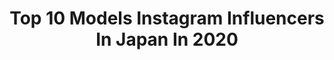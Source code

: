 ---
title: Top 10 Models Instagram Influencers In Japan In 2020
description: >-
  Find top models Instagram influencers in Japan in 2020. Most popular hashtags: #makeup #denim #lobor #catstagram.
platform: Instagram
profiles:
  - username: "tokyodays_luka"
    fullname: >-
      琉花
    location: "Japan"
    followers: 172022
    engagement: 194
    commentsToLikes: 0.004423
    id: ck6tqc3n6qldl0j71fqs20vg7
    verified: false
    hashtags: "#jvc"
  - username: "kenimilovanov"
    fullname: >-
      Ken Alexandar Ishii-Milovanov
    location: "Japan"
    followers: 15750
    engagement: 836
    commentsToLikes: 0.076567
    id: ck0u20w7cyict0i19ncyeazkj
    verified: false
    hashtags: ""
  - username: "lily_1001_official"
    fullname: >-
      藤本 林花美愛(リリ)
    location: "Japan"
    followers: 13045
    engagement: 1360
    commentsToLikes: 0.045971
    id: ckaoy5m6kg3as0i78w69twn7m
    verified: false
    hashtags: "#bershka, #billieeilish, #lipgloss, #lip"
  - username: "ninjacatgirl"
    fullname: >-
      💕🌸LILI🌸💕
    location: "Japan"
    followers: 36449
    engagement: 863
    commentsToLikes: 0.031463
    id: ck0u1whdby9bv0i193vusj6lv
    verified: false
    hashtags: "#prreview, #undonewatches, #salamore, #lobor"
  - username: "midorikawa_shizuka"
    fullname: >-
      緑川静香🐱Shizuka Midorikawa
    location: "Japan"
    followers: 25069
    engagement: 944
    commentsToLikes: 0.031180
    id: ck9wdi3czfq5l0j787mzysi1i
    verified: false
    hashtags: "#resyuryu, #training, #kitty, #roomwear"
  - username: "jackiemcrae_xo"
    fullname: >-
      Jackie McRae 🌸Haruko🌸 Eurasian
    location: "Japan"
    followers: 26831
    engagement: 385
    commentsToLikes: 0.070526
    id: ck6tr4qkfwx4k0j71vbwk3xc6
    verified: false
    hashtags: "#dolphinsanctuary, #datingasagittarius, #sagittariuswoman, #birthdayinquarantine"
  - username: "retio_anna"
    fullname: >-
      ANNA♡ダイエットインストラクター
    location: "Japan"
    followers: 12272
    engagement: 1365
    commentsToLikes: 0.026572
    id: ck8sxmo4bhwh30j780wl5tz3p
    verified: false
    hashtags: "#love"
  - username: "pamypamypamy"
    fullname: >-
      朝比パメラ (Pamela Asahi)
    location: "Japan"
    followers: 171789
    engagement: 430
    commentsToLikes: 0.032251
    id: ck9hc9ajfkcu10j78miu9kd44
    verified: false
    hashtags: "#makeup, #cotd, #motd, #diet"
  - username: "wagoshin1"
    fullname: >-
      和合真一［Shinichi Wago］
    location: "Japan"
    followers: 13436
    engagement: 1527
    commentsToLikes: 0.020484
    id: ck5zzxn46clj80i14kwctgftt
    verified: false
    hashtags: "#wagofilm, #300, #shinichiwago, #photograpy"
  - username: "sundailove"
    fullname: >-
      Sundai love
    location: "Japan"
    followers: 46741
    engagement: 764
    commentsToLikes: 0.016013
    id: ck5c0qylitogn0i110hr7582q
    verified: false
    hashtags: "#meshki, #arabica, #japan, #wegonebealright"
---